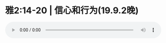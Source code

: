 # 雅2:14-20 | 信心和行为(19.9.2晚)

<audio style="width: 100%;" preload="false" controls controlslist="nodownload"><source src="http://file.simai.life/audio/mp3/old/27619.mp3" type="audio/mpeg">Your browser does not support the audio element.</audio>


